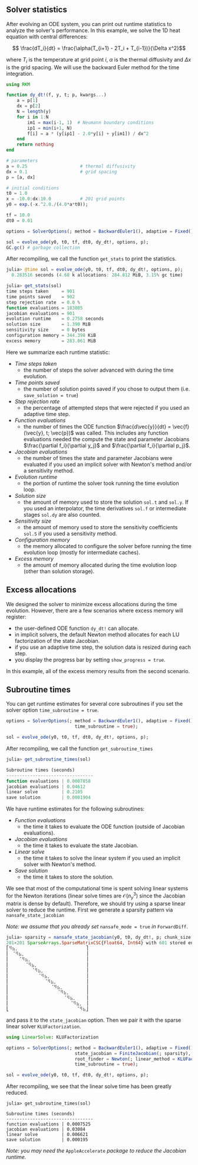
## Solver statistics

After evolving an ODE system, you can print out runtime statistics to analyze the solver's performance. In this example, we solve the 1D heat equation with central differences:

```math
    \frac{dT_i}{dt} = \frac{\alpha(T_{i+1} - 2T_i + T_{i-1})}{\Delta x^2}
```
where $T_i$ is the temperature at grid point $i$, $\alpha$ is the thermal diffusivity and $\Delta x$ is the grid spacing. We will use the backward Euler method for the time integration.

```julia
using RKM

function dy_dt!(f, y, t; p, kwargs...)
    a = p[1]
    dx = p[2]
    N = length(y)
    for i in 1:N
        im1 = max(i-1, 1)  # Neumann boundary conditions
        ip1 = min(i+1, N)
        f[i] = a * (y[ip1] - 2.0*y[i] + y[im1]) / dx^2
    end
    return nothing
end

# parameters
a = 0.25                    # thermal diffusivity
dx = 0.1                    # grid spacing
p = [a, dx]

# initial conditions
t0 = 1.0
x = -10.0:dx:10.0           # 201 grid points
y0 = exp.(-x.^2.0./(4.0*a*t0));

tf = 10.0
dt0 = 0.01

options = SolverOptions(; method = BackwardEuler1(), adaptive = Fixed(),);

sol = evolve_ode(y0, t0, tf, dt0, dy_dt!, options, p);
GC.gc() # garbage collection
```

After recompiling, we call the function `get_stats` to print the statistics.

```julia
julia> @time sol = evolve_ode(y0, t0, tf, dt0, dy_dt!, options, p);
  0.283516 seconds (4.68 k allocations: 284.812 MiB, 3.15% gc time)

julia> get_stats(sol)
time steps taken     = 901
time points saved    = 902
step rejection rate  = 0.0 %
function evaluations = 183805
jacobian evaluations = 901
evolution runtime    = 0.2758 seconds
solution size        = 1.390 MiB
sensitivity size     = 0 bytes
configuration memory = 344.398 KiB
excess memory        = 283.061 MiB
```

Here we summarize each runtime statistic:

- *Time steps taken*
    - the number of steps the solver advanced with during the time evolution.
- *Time points saved*
    - the number of solution points saved if you chose to output them (i.e. `save_solution = true`)
- *Step rejection rate*
    - the percentage of attempted steps that were rejected if you used an adaptive time step.
- *Function evaluations*
    - the number of times the ODE function $\frac{d\vec{y}}{dt} = \vec{f}(\vec{y}, t; \vec{p})$ was called. This includes any function evaluations needed the compute the state and parameter Jacobians $\frac{\partial f_i}{\partial y_j}$ and $\frac{\partial f_i}{\partial p_j}$.
- *Jacobian evaluations*
    - the number of times the state and parameter Jacobians were evaluated if you used an implicit solver with Newton's method and/or a sensitivity method.
- *Evolution runtime*
    - the portion of runtime the solver took running the time evolution loop.
- *Solution size*
    - the amount of memory used to store the solution `sol.t` and `sol.y`. If you used an interpolator, the time derivatives `sol.f` or intermediate stages `sol.dy` are also counted.
- *Sensitivity size*
    - the amount of memory used to store the sensitivity coefficients `sol.S` if you used a sensitivity method.
- *Configuration memory*
    - the memory allocated to configure the solver before running the time evolution loop (mostly for intermediate caches).
- *Excess memory*
    - the amount of memory allocated during the time evolution loop (other than solution storage).

## Excess allocations

We designed the solver to minimize excess allocations during the time evolution. However, there are a few scenarios where excess memory will register:

- the user-defined ODE function `dy_dt!` can allocate.
- in implicit solvers, the default Newton method allocates for each LU factorization of the state Jacobian.
- if you use an adaptive time step, the solution data is resized during each step.
- you display the progress bar by setting `show_progress = true`.

In this example, all of the excess memory results from the second scenario.

## Subroutine times

You can get runtime estimates for several core subroutines if you set the solver option `time_subroutine = true`.

```julia
options = SolverOptions(; method = BackwardEuler1(), adaptive = Fixed(),
                          time_subroutine = true);

sol = evolve_ode(y0, t0, tf, dt0, dy_dt!, options, p);
```

After recompiling, we call the function `get_subroutine_times`

```julia
julia> get_subroutine_times(sol)

Subroutine times (seconds)
---------------------------------
function evaluations | 0.0007858
jacobian evaluations | 0.04612
linear solve         | 0.2105
save solution        | 0.0001904
```

We have runtime estimates for the following subroutines:
- *Function evaluations*
    - the time it takes to evaluate the ODE function (outside of Jacobian evaluations).
- *Jacobian evaluations*
    - the time it takes to evaluate the state Jacobian.
- *Linear solve*
    - the time it takes to solve the linear system if you used an implicit solver with Newton's method.
- *Save solution*
    - the time it takes to store the solution.

We see that most of the computational time is spent solving linear systems for the Newton iterations (linear solve times are $\mathcal{O}(n_y^3)$ since the Jacobian matrix is dense by default). Therefore, we should try using a sparse linear solver to reduce the runtime. First we generate a sparsity pattern via `nansafe_state_jacobian`

*Note: we assume that you already set* `nansafe_mode = true` *in* `ForwardDiff`.

```julia
julia> sparsity = nansafe_state_jacobian(y0, t0, dy_dt!, p; chunk_size = 1)
201×201 SparseArrays.SparseMatrixCSC{Float64, Int64} with 601 stored entries:
⎡⠻⣦⡀⠀⠀⠀⠀⠀⠀⠀⠀⠀⠀⠀⠀⠀⠀⠀⠀⠀⠀⠀⠀⠀⎤
⎢⠀⠈⠻⣦⡀⠀⠀⠀⠀⠀⠀⠀⠀⠀⠀⠀⠀⠀⠀⠀⠀⠀⠀⠀⎥
⎢⠀⠀⠀⠈⠻⣦⡀⠀⠀⠀⠀⠀⠀⠀⠀⠀⠀⠀⠀⠀⠀⠀⠀⠀⎥
⎢⠀⠀⠀⠀⠀⠈⠻⣦⡀⠀⠀⠀⠀⠀⠀⠀⠀⠀⠀⠀⠀⠀⠀⠀⎥
⎢⠀⠀⠀⠀⠀⠀⠀⠈⠻⣦⡀⠀⠀⠀⠀⠀⠀⠀⠀⠀⠀⠀⠀⠀⎥
⎢⠀⠀⠀⠀⠀⠀⠀⠀⠀⠈⠻⣦⡀⠀⠀⠀⠀⠀⠀⠀⠀⠀⠀⠀⎥
⎢⠀⠀⠀⠀⠀⠀⠀⠀⠀⠀⠀⠈⠻⣦⡀⠀⠀⠀⠀⠀⠀⠀⠀⠀⎥
⎢⠀⠀⠀⠀⠀⠀⠀⠀⠀⠀⠀⠀⠀⠈⠻⣦⡀⠀⠀⠀⠀⠀⠀⠀⎥
⎢⠀⠀⠀⠀⠀⠀⠀⠀⠀⠀⠀⠀⠀⠀⠀⠈⠻⣦⡀⠀⠀⠀⠀⠀⎥
⎢⠀⠀⠀⠀⠀⠀⠀⠀⠀⠀⠀⠀⠀⠀⠀⠀⠀⠈⠻⣦⡀⠀⠀⠀⎥
⎢⠀⠀⠀⠀⠀⠀⠀⠀⠀⠀⠀⠀⠀⠀⠀⠀⠀⠀⠀⠈⠻⣦⡀⠀⎥
⎣⠀⠀⠀⠀⠀⠀⠀⠀⠀⠀⠀⠀⠀⠀⠀⠀⠀⠀⠀⠀⠀⠈⠻⣦⎦
```
and pass it to the `state_jacobian` option. Then we pair it with the sparse linear solver `KLUFactorization`.

```julia
using LinearSolve: KLUFactorization

options = SolverOptions(; method = BackwardEuler1(), adaptive = Fixed(),
                          state_jacobian = FiniteJacobian(; sparsity),
                          root_finder = Newton(; linear_method = KLUFactorization(),),
                          time_subroutine = true);

sol = evolve_ode(y0, t0, tf, dt0, dy_dt!, options, p);
```

After recompiling, we see that the linear solve time has been greatly reduced.

```
julia> get_subroutine_times(sol)

Subroutine times (seconds)
---------------------------------
function evaluations | 0.0007525
jacobian evaluations | 0.03084
linear solve         | 0.006621
save solution        | 0.000195
```

*Note: you may need the* `AppleAccelerate` *package to reduce the Jacobian runtime.*